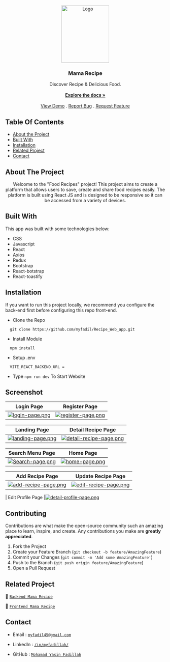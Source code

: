 <br/>
<p align="center">
  <a href="https://recipe-web-app-nu.vercel.app">
    <img src="https://i.postimg.cc/Xq7rdzF9/logo.png" alt="Logo" width="150" height="180">
  </a>

  <h3 align="center">Mama Recipe</h3>

  <p align="center">
    Discover Recipe & Delicious Food.
    <br/>
    <br/>
    <a href="https://github.com/myfadil/Recipe_Web_app"><strong>Explore the docs »</strong></a>
    <br/>
    <br/>
    <a href="https://recipe-web-app-nu.vercel.app">View Demo</a>
    .
    <a href="https://github.com/myfadil/Recipe_Web_app/issues">Report Bug</a>
    .
    <a href="https://github.com/myfadil/Recipe_Web_app/issues">Request Feature</a>
  </p>
</p>

## Table Of Contents

- [About the Project](#about-the-project)
- [Built With](#built-with)
- [Installation](#installation)
- [Related Project](#related-project)
- [Contact](#contact)

## About The Project

<p align="center">
 Welcome to the "Food Recipes" project! This project aims to create a platform that allows users to save, create and share food recipes easily. The platform is built using React JS and is designed to be responsive so it can be accessed from a variety of devices.
</p>

## Built With

This app was built with some technologies below:

- CSS
- Javascript
- React
- Axios
- Redux
- Bootstrap
- React-botstrap
- React-toastify

## Installation

If you want to run this project locally, we recommend you configure the back-end first before configuring this repo front-end.

- Clone the Repo

```
  git clone https://github.com/myfadil/Recipe_Web_app.git
```

- Install Module

```
  npm install
```

- Setup .env

```
  VITE_REACT_BACKEND_URL =
```

- Type `npm run dev` To Start Website

## Screenshot

| Login Page                                                                           | Register Page                                                                              |
| ------------------------------------------------------------------------------------ | ------------------------------------------------------------------------------------------ |
| [![login-page.png](https://i.postimg.cc/wjJdZ1XF/login-page.png)](https://postimg.cc/bZzM2NF2) | [![register-page.png](https://i.postimg.cc/WpGV5F7n/register-page.png)](https://postimg.cc/w3jnvBZy) |

| Landing Page                                                                                     | Detail Recipe Page                                                                                  |
| ------------------------------------------------------------------------------------------------ | -------------------------------------------------------------------------------------------------- |
| [![landing-page.png](https://i.postimg.cc/3xBk4rN8/landing-page.png)](https://postimg.cc/qNNJWT2S) | [![detail-recipe-page.png](https://i.postimg.cc/VN95QfQQ/detail-recipe-page.png)](https://postimg.cc/B86J2GnM) |

| Search Menu Page                                                                                     | Home Page                                                                          |
| ------------------------------------------------------------------------------------------------------ | ---------------------------------------------------------------------------------- |
| [![Search-page.png](https://i.postimg.cc/MKF8Thbc/Search-page.png)](https://postimg.cc/zVKQ22Q5) | [![home-page.png](https://i.postimg.cc/GmxVDVvJ/home-page.png)](https://postimg.cc/DSmxkCj8) |

| Add Recipe Page                                                                                | Update Recipe Page                                                                                   |
| ---------------------------------------------------------------------------------------------- | ---------------------------------------------------------------------------------------------------- |
| [![add-recipe-page.png](https://i.postimg.cc/J44kmBPr/add-recipe-page.png)](https://postimg.cc/V5p6Wvxp) | [![edit-recipe-page.png](https://i.postimg.cc/9MmWTy4z/edit-recipe-page.png)](https://postimg.cc/gw7FbXHP) |

| Edit Profile Page |[![detail-profile-page.png](https://i.postimg.cc/Mp02DvJB/detail-profile-page.png)](https://postimg.cc/K1YHcczc)

## Contributing

Contributions are what make the open-source community such an amazing place to learn, inspire, and create. Any contributions you make are **greatly appreciated**.

1. Fork the Project
2. Create your Feature Branch (`git checkout -b feature/AmazingFeature`)
3. Commit your Changes (`git commit -m 'Add some AmazingFeature'`)
4. Push to the Branch (`git push origin feature/AmazingFeature`)
5. Open a Pull Request

## Related Project

:rocket: [`Backend Mama Recipe`](https://github.com/myfadil/Recipe_API)

:rocket: [`Frontend Mama Recipe`](https://github.com/myfadil/Recipe_Web_app)

## Contact

- Email : [`myfadil45@gmail.com`](mailto:myfadil45@gmail.com)

- LinkedIn : [`/in/myfadillah/`](https://www.linkedin.com/in/myfadillah/)

- GitHub : [`Mohamad Yasin Fadillah`](https://github.com/myfadil)
